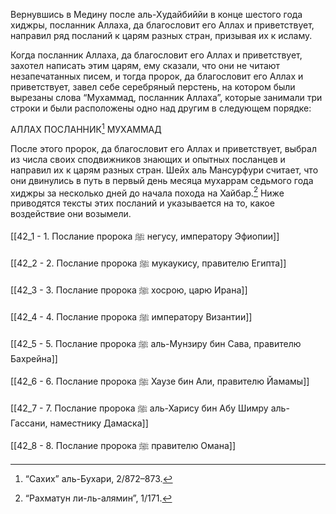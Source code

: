 Вернувшись в Медину после аль-Худайбиййи в конце шестого года хиджры, посланник Аллаха, да благословит его Аллах и приветствует, направил ряд посланий к царям разных стран, призывая их к исламу.

Когда посланник Аллаха, да благословит его Аллах и приветствует, захотел написать этим царям, ему сказали, что они не читают незапечатанных писем, и тогда пророк, да благословит его Аллах и приветствует, завел себе серебряный перстень, на котором были вырезаны слова “Мухаммад, посланник Аллаха”, которые занимали три строки и были расположены одно над другим в следующем порядке:

АЛЛАХ
ПОСЛАННИК[^1]
МУХАММАД

После этого пророк, да благословит его Аллах и приветствует, выбрал из числа своих сподвижников знающих и опытных посланцев и направил их к царям разных стран. Шейх аль Мансурфури считает, что они двинулись в путь в первый день месяца мухаррам седьмого года хиджры за несколько дней до начала похода на Хайбар.[^2] Ниже приводятся тексты этих посланий и указывается на то, какое воздействие они возымели.

[[42_1 - 1. Послание пророка ﷺ негусу, императору Эфиопии]]

[[42_2 - 2. Послание пророка ﷺ мукаукису, правителю Египта]]

[[42_3 - 3. Послание пророка ﷺ хосрою, царю Ирана]]

[[42_4 - 4. Послание пророка ﷺ императору Византии]]

[[42_5 - 5. Послание пророка ﷺ аль-Мунзиру бин Сава, правителю Бахрейна]]

[[42_6 - 6. Послание пророка ﷺ Хаузе бин Али, правителю Йамамы]]

[[42_7 - 7. Послание пророка ﷺ аль-Харису бин Абу Шимру аль-Гассани, наместнику Дамаска]]

[[42_8 - 8. Послание пророка ﷺ правителю Омана]]

[^1]: “Сахих” аль-Бухари, 2/872–873.

[^2]: “Рахматун ли-ль-алямин”, 1/171.


